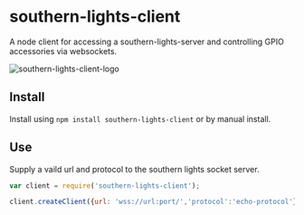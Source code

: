# southern-lights-client
A node client for accessing a southern-lights-server and controlling GPIO accessories via websockets.

![southern-lights-client-logo]()

## Install

Install using ```npm install southern-lights-client``` or by manual install.

## Use

Supply a vaild url and protocol to the southern lights socket server.

```js
var client = require('southern-lights-client');

client.createClient({url: 'wss://url:port/','protocol':'echo-protocol'});
```
